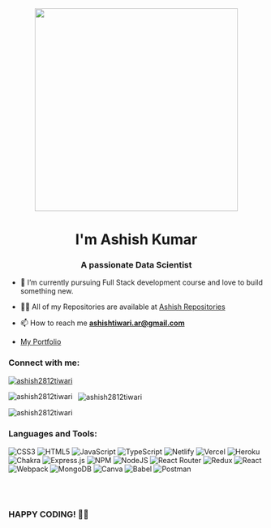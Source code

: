<div align="center">
<img src="https://rishavanand.github.io/static/images/greetings.gif" align="center" height="" width="400" />
</div>  
  


<h1 align="center">I'm Ashish Kumar</h1>
<h3 align="center">A passionate Data Scientist</h3>

- 🔭 I’m currently pursuing Full Stack development course and love to build something new.

- 👨‍💻 All of my Repositories are available at [Ashish Repositories](https://github.com/ashish2812tiwari)

- 📫 How to reach me **ashishtiwari.ar@gmail.com**

- [My Portfolio](https://ashish2812tiwari.github.io/)

<h3 align="left">Connect with me:</h3>




<p align="left">
 <a href="https://github.com/ryo-ma/github-profile-trophy"><img src="https://github-profile-trophy.vercel.app/?username=ashish2812tiwari" alt="ashish2812tiwari" /></a>
</p>

<p>
 <img align="left" src="https://github-readme-stats.vercel.app/api/top-langs?username=ashish2812tiwari&show_icons=true&locale=en&layout=compact" alt="ashish2812tiwari" /></p>

<p>&nbsp;
 <img align="center" src="https://github-readme-stats.vercel.app/api?username=ashish2812tiwari&show_icons=true&locale=en" alt="ashish2812tiwari" /></p>

<p><img align="center" src="https://github-readme-streak-stats.herokuapp.com/?user=ashish2812tiwari&" alt="ashish2812tiwari" /></p>

      
  

<h3 align="left">Languages and Tools:</h3>

![CSS3](https://img.shields.io/badge/css3-%231572B6.svg?style=for-the-badge&logo=css3&logoColor=white)  ![HTML5](https://img.shields.io/badge/html5-%23E34F26.svg?style=for-the-badge&logo=html5&logoColor=white)  ![JavaScript](https://img.shields.io/badge/javascript-%23323330.svg?style=for-the-badge&logo=javascript&logoColor=%23F7DF1E)   ![TypeScript](https://img.shields.io/badge/typescript-%23007ACC.svg?style=for-the-badge&logo=typescript&logoColor=white)  ![Netlify](https://img.shields.io/badge/netlify-%23000000.svg?style=for-the-badge&logo=netlify&logoColor=#00C7B7) ![Vercel](https://img.shields.io/badge/vercel-%23000000.svg?style=for-the-badge&logo=vercel&logoColor=white) ![Heroku](https://img.shields.io/badge/heroku-%23430098.svg?style=for-the-badge&logo=heroku&logoColor=white) ![Chakra](https://img.shields.io/badge/chakra-%234ED1C5.svg?style=for-the-badge&logo=chakraui&logoColor=white) ![Express.js](https://img.shields.io/badge/express.js-%23404d59.svg?style=for-the-badge&logo=express&logoColor=%2361DAFB) ![NPM](https://img.shields.io/badge/NPM-%23000000.svg?style=for-the-badge&logo=npm&logoColor=white) ![NodeJS](https://img.shields.io/badge/node.js-6DA55F?style=for-the-badge&logo=node.js&logoColor=white) ![React Router](https://img.shields.io/badge/React_Router-CA4245?style=for-the-badge&logo=react-router&logoColor=white) ![Redux](https://img.shields.io/badge/redux-%23593d88.svg?style=for-the-badge&logo=redux&logoColor=white) ![React](https://img.shields.io/badge/react-%2320232a.svg?style=for-the-badge&logo=react&logoColor=%2361DAFB) ![Webpack](https://img.shields.io/badge/webpack-%238DD6F9.svg?style=for-the-badge&logo=webpack&logoColor=black) ![MongoDB](https://img.shields.io/badge/MongoDB-%234ea94b.svg?style=for-the-badge&logo=mongodb&logoColor=white) ![Canva](https://img.shields.io/badge/Canva-%2300C4CC.svg?style=for-the-badge&logo=Canva&logoColor=white) ![Babel](https://img.shields.io/badge/Babel-F9DC3e?style=for-the-badge&logo=babel&logoColor=black) ![Postman](https://img.shields.io/badge/Postman-FF6C37?style=for-the-badge&logo=postman&logoColor=white)







<br></br>


### HAPPY CODING! 👨‍💻 